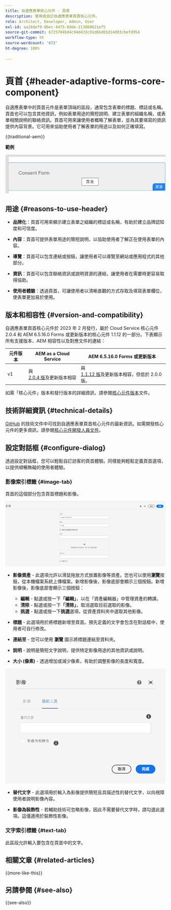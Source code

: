 ```yaml
---
title: 自適應表單核心元件 - 頁首
description: 使用或自訂自適應表單頁首核心元件。
role: Architect, Developer, Admin, User
exl-id: aa18def9-0bec-4475-8dde-213860621ef5
source-git-commit: 6725784bd4c94d433c91d6bd65d14d03cbefd954
workflow-type: ht
source-wordcount: '672'
ht-degree: 100%

---
```



# 頁首 {#header-adaptive-forms-core-component}

自適應表單中的頁首元件是表單頂端的區段，通常包含表單的標題、標誌或名稱。頁首也可以包含其他資訊，例如表單用途的簡短說明、建立表單的組織名稱，或表單相關說明的聯絡資訊。頁首可用來讓使用者概略了解表單，並為其要填寫的資訊提供內容背景。它可用來協助使用者了解表單的用途以及如何正確填寫。

{{traditional-aem}}

**範例**

![範例](/help/adaptive-forms/assets/header.png)

## 用途 {#reasons-to-use-header}

- **品牌化**：頁首可用來顯示建立表單之組織的標誌或名稱，有助於建立品牌認知度和可信度。

- **內容**：頁首可提供表單用途的簡短說明，以協助使用者了解正在使用表單的內容。

- **導覽**：頁首可以包含連結或按鈕，讓使用者可以導覽至網站或應用程式的其他部分。

- **資訊**：頁首可以包含聯絡資訊或說明資源的連結，讓使用者在需要時更容易取得協助。

- **使用者體驗**：透過頁首，可讓使用者以清晰直觀的方式存取及填寫表單欄位，使表單更加易於使用。

## 版本和相容性 {#version-and-compatibility}

自適應表單頁首核心元件於 2023 年 2 月發行，屬於 Cloud Service 核心元件 2.0.4 和 AEM 6.5.16.0 Forms 或更新版本的核心元件 1.1.12 的一部分。下表顯示所有支援版本、AEM 相容性以及對應文件的連結：

| 元件版本 | AEM as a Cloud Service | AEM 6.5.16.0 Forms 或更新版本 |
|---|---|---|
| v1 | 與<br>[ 2.0.4 版](/help/adaptive-forms/version.md)及更新版本相容 | 與<br>[ 1.1.12 版](/help/adaptive-forms/version.md)及更新版本相容，但低於 2.0.0 版。 |

如需「核心元件」版本和發行版本的詳細資訊，請參閱[核心元件版本](/help/adaptive-forms/version.md)文件。


<!-- ## Sample Component Output {#sample-component-output}

To experience the Accordion Component as well as see examples of its configuration options as well as HTML and JSON output, visit the [Component Library](https://adobe.com/go/aem_cmp_library_accordion). -->

## 技術詳細資訊 {#technical-details}

[GitHub](https://github.com/adobe/aem-core-forms-components/tree/master/ui.af.apps/src/main/content/jcr_root/apps/core/fd/components/form/pageheader/v1/pageheader) 的技術文件中可找到自適應表單頁首核心元件的最新資訊。如需開發核心元件的更多資訊，請參閱[核心元件開發人員文件](/help/developing/overview.md)。

## 設定對話框 {#configure-dialog}

透過設定對話框，您可以輕鬆自訂訪客的頁首體驗。同樣能夠輕鬆定義頁首選項，以提供順暢無礙的使用者體驗。

### 影像索引標籤 {#image-tab}

頁首的這個部分包含頁首標題和影像。

![影像索引標籤](/help/adaptive-forms/assets/header_image.png)

- **影像資產** - 此選項允許以滑鼠拖放方式放置影像等資產。您也可以使用&#x200B;**瀏覽**&#x200B;按鈕，從本機檔案系統上傳檔案。新增影像後，影像底部會顯示三個按鈕。新增影像後，影像底部會顯示三個按鈕：
   - **編輯** - 點選或按一下&#x200B;**「編輯」**，以在「資產編輯器」中管理資產的轉譯。
   - **清除** - 點選或按一下&#x200B;**「清除」**，取消選取目前選取的影像。
   - **挑選** - 點選或按一下&#x200B;**挑選**&#x200B;選項，從資產資料夾中選取其他影像。

- **標題** - 此選項用於將標題新增至頁首。預先定義的文字會包含在對話框中，使用者可自行修改。
- **連結至** - 您可以使用 **瀏覽** 圖示將標題連結至資料夾。
- **說明** - 說明是簡短文字說明，提供特定影像用途的其他資訊或說明。
- **大小 (像素)** - 透過增加或減少像素，有助於調整影像的長度和寬度。

![協助工具索引標籤](/help/adaptive-forms/assets/header_accessibility.png)

- **替代文字** - 此選項用於輸入為影像提供簡短且具描述性的替代文字，以向視障使用者說明影像內容。

- **影像為裝飾性** - 若輔助技術可忽略影像，因此不需要替代文字時，請勾選此選項。這僅適用於裝飾性影像。

### 文字索引標籤 {#text-tab}

此區段允許輸入要包含在頁首中的文字。

<!--

## Related article {#related-article}

* [Create a standalone Adaptive Form](https://experienceleague.adobe.com/docs/experience-manager-cloud-service/content/forms/adaptive-forms-authoring/authoring-adaptive-forms-core-components/create-an-adaptive-form-on-forms-cs/creating-adaptive-form-core-components.html)

-->

## 相關文章 {#related-articles}

{{more-like-this}}

## 另請參閱 {#see-also}

{{see-also}}
